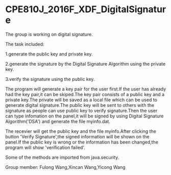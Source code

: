 # CPE810J_2016F_XDF_DigitalSignature
The group is working on digital signature.

The task included:

1.generate the public key and private key.

2.generate the signature by the Digital Signature Algorithm using the private key.

3.verify the signature using the public key.

The program will generate a key pair for the user first.If the user has already had the key pair,it can be skiped.The key pair consists of a public key and a private key.The private will be saved as a local file which can be used to generate digital signature.The public key will be sent to others with the signature as people can use public key to verify signature.Then the user can type infomation on the panel,it will be signed by using Digital Signature Algorithm('DSA') and generate the file myinfo.dat.

The recevier will get the public key and the file myinfo.After clicking the button 'Verify Signature',the signed information will be shown on the panel.If the public key is wrong or the information has been changed,the program will show 'verification failed'.

Some of the methods are imported from java.security.

Group member:
Fulong Wang,Xincan Wang,Yicong Wang
